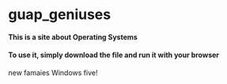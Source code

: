 # guap_geniuses

#### This is a site about Operating Systems
#### To use it, simply download the file and run it with your browser
new famaies Windows
five!